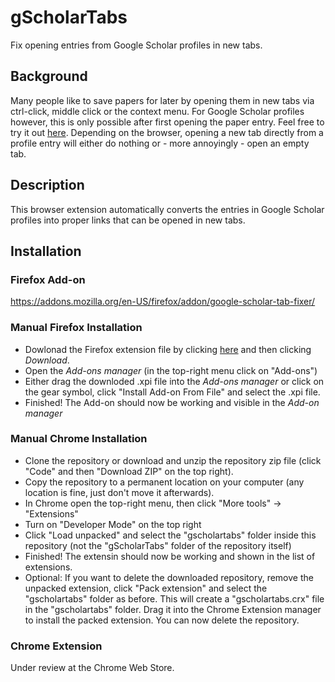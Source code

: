 # gScholarTabs
Fix opening entries from Google Scholar profiles in new tabs.

## Background
Many people like to save papers for later by opening them in new tabs via ctrl-click, middle click or the context menu.
For Google Scholar profiles however, this is only possible after first opening the paper entry.
Feel free to try it out [here](https://scholar.google.co.uk/citations?user=VWCHlwkAAAAJ&hl=en&oi=ao).
Depending on the browser, opening a new tab directly from a profile entry will either do nothing or - more annoyingly - open an empty tab.

## Description
This browser extension automatically converts the entries in Google Scholar profiles into proper links that can be opened in new tabs.

## Installation

### Firefox Add-on
https://addons.mozilla.org/en-US/firefox/addon/google-scholar-tab-fixer/

### Manual Firefox Installation
* Dowlonad the Firefox extension file by clicking [here](https://github.com/rdroste/gScholarTabs/blob/master/google_scholar_tab_fixer-1.0-fx.xpi) and then clicking *Download*.
* Open the *Add-ons manager* (in the top-right menu click on "Add-ons")
* Either drag the downloded .xpi file into the *Add-ons manager* or click on the gear symbol, click "Install Add-on From File" and select the .xpi file.
* Finished! The Add-on should now be working and visible in the *Add-on manager*

### Manual Chrome Installation
* Clone the repository or download and unzip the repository zip file (click "Code" and then "Download ZIP" on the top right).
* Copy the repository to a permanent location on your computer (any location is fine, just don't move it afterwards).
* In Chrome open the top-right menu, then click "More tools" -> "Extensions"
* Turn on "Developer Mode" on the top right
* Click "Load unpacked" and select the "gscholartabs" folder inside this repository (not the "gScholarTabs" folder of the repository itself)
* Finished! The extensin should now be working and shown in the list of extensions.
* Optional: If you want to delete the downloaded repository, remove the unpacked extension, click "Pack extension" and select the "gscholartabs" folder as before.
This will create a "gscholartabs.crx" file in the "gscholartabs" folder.
Drag it into the Chrome Extension manager to install the packed extension.
You can now delete the repository.

### Chrome Extension
Under review at the Chrome Web Store.


